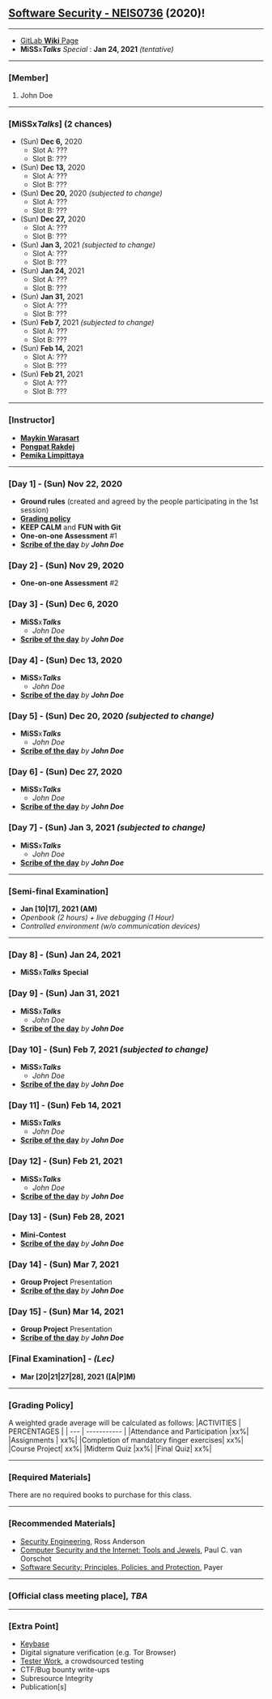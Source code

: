 ## **[Software Security - NEIS0736](../) (2020)**!

---

* [GitLab **Wiki** Page](https://gitlab.com/NEIS0736/2020/wikis/README)
* **MiSS**x***Talks*** *Special* : **Jan 24, 2021** *(tentative)*

---

### **[Member]**

1. John Doe

---

### **[MiSS**x***Talks*]** (2 chances)
* (Sun) **Dec 6,** 2020
    * Slot A: ???
    * Slot B: ???
* (Sun) **Dec 13,** 2020
    * Slot A: ???
    * Slot B: ???
* (Sun) **Dec 20,** 2020 *(subjected to change)*
    * Slot A: ???
    * Slot B: ???
* (Sun) **Dec 27,** 2020
    * Slot A: ???
    * Slot B: ???
* (Sun) **Jan 3,** 2021 *(subjected to change)*
    * Slot A: ???
    * Slot B: ???
* (Sun) **Jan 24,** 2021
    * Slot A: ???
    * Slot B: ???
* (Sun) **Jan 31,** 2021
    * Slot A: ???
    * Slot B: ???
* (Sun) **Feb 7,** 2021 *(subjected to change)*
    * Slot A: ???
    * Slot B: ???
* (Sun) **Feb 14,** 2021
    * Slot A: ???
    * Slot B: ???
* (Sun) **Feb 21,** 2021
    * Slot A: ???
    * Slot B: ???

---

### **[Instructor]**
* **[Maykin Warasart](https://fb.me/maeklong)**
* **[Pongpat Rakdej](https://fb.me/pongpatrakdej)**
* **[Pemika Limpittaya](https://fb.me/tourlek.fisho)**

---

### [**Day 1**] - (Sun) **Nov 22,** 2020
*  **Ground rules** (created and agreed by the people participating in the 1st session)
*  [**Grading policy**](#grading-policy)
*  **KEEP CALM** and **FUN with Git** 
*  **One-on-one Assessment** #1
*  **[Scribe of the day](https://gitlab.com/NEIS0736/2020/wikis/Scribe-of-Day-1)** *by **John Doe***

### [**Day 2**] - (Sun) **Nov 29,** 2020
*  **One-on-one Assessment** #2

### [**Day 3**] - (Sun) **Dec 6,** 2020
*  **MiSS**x***Talks***
   * *John Doe*
*  **[Scribe of the day](https://gitlab.com/NEIS0736/2020/wikis/Scribe-of-Day-3)** *by **John Doe***

### [**Day 4**] - (Sun) **Dec 13,** 2020
*  **MiSS**x***Talks***
   * *John Doe*
*  **[Scribe of the day](https://gitlab.com/NEIS0736/2020/wikis/Scribe-of-Day-4)** *by **John Doe***

### [**Day 5**] - (Sun) **Dec 20,** 2020 *(subjected to change)*
*  **MiSS**x***Talks***
   * *John Doe*
*  **[Scribe of the day](https://gitlab.com/NEIS0736/2020/wikis/Scribe-of-Day-5)** *by **John Doe***

### [**Day 6**] - (Sun) **Dec 27,** 2020
*  **MiSS**x***Talks***
   * *John Doe*
*  **[Scribe of the day](https://gitlab.com/NEIS0736/2020/wikis/Scribe-of-Day-6)** *by **John Doe***

### [**Day 7**] - (Sun) **Jan 3,** 2021 *(subjected to change)*
*  **MiSS**x***Talks***
   * *John Doe*
*  **[Scribe of the day](https://gitlab.com/NEIS0736/2020/wikis/Scribe-of-Day-7)** *by **John Doe***
---

### [**Semi-final Examination**]
*  **Jan [10\|17], 2021 (AM)**
*  *Openbook (2 hours) + live debugging (1 Hour)*
*  *Controlled environment (w/o communication devices)*

---

### [**Day 8**] - (Sun) **Jan 24,** 2021
*  **MiSS**x***Talks*** **Special**

### [**Day 9**] - (Sun) **Jan 31,** 2021
*  **MiSS**x***Talks***
   * *John Doe*
*  **[Scribe of the day](https://gitlab.com/NEIS0736/2020/wikis/Scribe-of-Day-9)** *by **John Doe***

### [**Day 10**] - (Sun) **Feb 7,** 2021 *(subjected to change)*
*  **MiSS**x***Talks***
   * *John Doe*
*  **[Scribe of the day](https://gitlab.com/NEIS0736/2020/wikis/Scribe-of-Day-10)** *by **John Doe***

### [**Day 11**] - (Sun) **Feb 14,** 2021
*  **MiSS**x***Talks***
   * *John Doe*
*  **[Scribe of the day](https://gitlab.com/NEIS0736/2020/wikis/Scribe-of-Day-11)** *by **John Doe***

### [**Day 12**] - (Sun) **Feb 21,** 2021
*  **MiSS**x***Talks***
   * *John Doe*
*  **[Scribe of the day](https://gitlab.com/NEIS0736/2020/wikis/Scribe-of-Day-12)** *by **John Doe***

### [**Day 13**] - (Sun) **Feb 28,** 2021
*  **Mini-Contest**
*  **[Scribe of the day](https://gitlab.com/NEIS0736/2020/wikis/Scribe-of-Day-13)** *by **John Doe***

### [**Day 14**] - (Sun) **Mar 7,** 2021
*  **Group Project** Presentation
*  **[Scribe of the day](https://gitlab.com/NEIS0736/2020/wikis/Scribe-of-Day-14)** *by **John Doe***

### [**Day 15**] - (Sun) **Mar 14,** 2021
*  **Group Project** Presentation
*  **[Scribe of the day](https://gitlab.com/NEIS0736/2020/wikis/Scribe-of-Day-15)** *by **John Doe***

### [**Final Examination**] - *(Lec)*
*  **Mar [20\|21\|27\|28], 2021 ([A\|P]M)**

---
### [**Grading Policy**]
 A weighted grade average will be calculated as follows:
|ACTIVITIES	| PERCENTAGES |
| --- | ----------- |
|Attendance and Participation	|xx%|
|Assignments | xx%|
|Completion of mandatory finger exercises|	xx%|
|Course Project| xx%|
|Midterm Quiz	|xx%|
|Final Quiz|	xx%|

---
### [**Required Materials**]
There are no required books to purchase for this class.  

---
### [**Recommended Materials**]
*  [Security Engineering](https://www.cl.cam.ac.uk/~rja14/book.html), Ross Anderson
*  [Computer Security and the Internet:  Tools and Jewels](https://people.scs.carleton.ca/~paulv/toolsjewels.html), Paul C. van Oorschot
*  [Software Security:  Principles, Policies, and Protection](https://nebelwelt.net/SS3P/softsec.pdf), Payer 

---
### [**Official class meeting place**], ***TBA***

---
### [**Extra Point**]
*  [Keybase](https://keybase.io/)
*  Digital signature verification (e.g. Tor Browser)
*  [Tester Work](https://testerwork.com/), a crowdsourced testing
*  CTF/Bug bounty write-ups
*  Subresource Integrity
*  Publication[s]